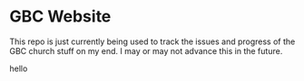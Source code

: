 # GBC Website
This repo is just currently being used to track the issues and progress of the GBC church stuff on my end. I may or may not advance this in the future.

hello
